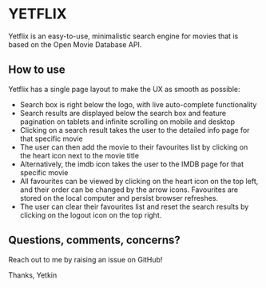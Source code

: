 # YETFLIX

Yetflix is an easy-to-use, minimalistic search engine for movies that is based on the Open Movie Database API. 

## How to use

Yetflix has a single page layout to make the UX as smooth as possible:

* Search box is right below the logo, with live auto-complete functionality
* Search results are displayed below the search box and feature pagination on tablets and infinite scrolling on mobile and desktop
* Clicking on a search result takes the user to the detailed info page for that specific movie 
* The user can then add the movie to their favourites list by clicking on the heart icon next to the movie title
* Alternatively, the imdb icon takes the user to the IMDB page for that specific movie
* All favourites can be viewed by clicking on the heart icon on the top left, and their order can be changed by the arrow icons. Favourites are stored on the local computer and persist browser refreshes.
* The user can clear their favourites list and reset the search results by clicking on the logout icon on the top right.

## Questions, comments, concerns?

Reach out to me by raising an issue on GitHub!

Thanks,
Yetkin
